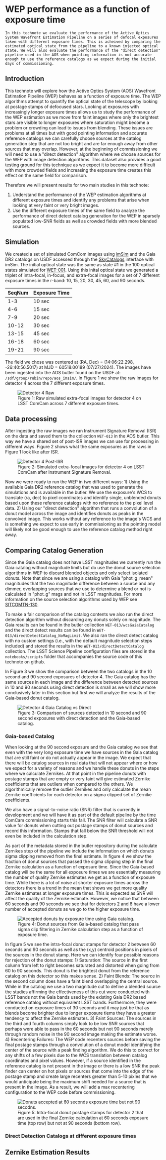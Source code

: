 # WEP performance as a function of exposure time

```{abstract}
In this technote we evaluate the performance of the Active Optics System Wavefront Estimation Pipeline on a series of defocal exposures taken with different exposure times. This is acheived by comparing the estimated optical state from the pipeline to a known injected optical state. We will also evaluate the performance of the "direct detection" pipeline used in the AOS when pointing information is not accurate enough to use the reference catalogs as we expect during the initial days of commissioning.
```

## Introduction

This technote will explore how the Active Optics System (AOS) Wavefront Estimation Pipeline (WEP) behaves as a function of exposure time. The WEP algorithms attempt to quantify the optical state of the telescope by looking at postage stamps of defocused stars. Looking at exposures with increasingly longer exposure times allows us to study the performance of the WEP estimation as we move from faint images where only the brightest stars are visible to longer exposures where saturation might become a problem or crowding can lead to issues from blending. These issues are problems at all times but with good pointing information and accurate reference catalogs we can carefully choose sources at the catalog generation step that are not too bright and are far enough away from other sources that may overlap. However, at the beginning of commissioning we will need to use a "direct detection" algorithm where we choose sources for the WEP with image detection algorithms. This dataset also provides a good testing ground for this technique as we expect it to become more difficult with more crowded fields and increasing the exposure time creates this effect on the same field for comparison.

Therefore we will present results for two main studies in this technote:

1. Understand the performance of the WEP estimation algorithms at different exposure times and identify any problems that arise when looking at very faint or very bright images.
2. Use the different exposure times of the same field to analyze the performance of direct detect catalog generation for the WEP in sparsely populated low-SNR fields as well as crowded fields with more blended sources.

## Simulation

We created a set of simulated ComCom images using [imSim](https://www.github.com/LSSTDESC/imsim) and the Gaia DR2 catalogs on USDF accessed through the [SkyCatalogs](https://github.com/LSSTDESC/skyCatalogs) interface with imSim. The initial optical state was the same as state #1 in the 100 optical states simulated for [WET-001](https://sitcomtn-104.lsst.io/). Using this inital optical state we generated a triplet of intra-focal, in-focus, and extra-focal images for a set of 7 different exposure times in the r-band: 10, 15, 20, 30, 45, 60, and 90 seconds.

| SeqNum | Exposure Time |
|--------|---------------|
| 1-3    | 10 sec        |
| 4-6    | 15 sec        |
| 7-9    | 20 sec        |
| 10-12  | 30 sec        |
| 13-15  | 45 sec        |
| 16-18  | 60 sec        |
| 19-21  | 90 sec        |

The field we chose was centered at (RA, Dec) = (14:06:22.298, -26:40:56.5017) at MJD = 60518.00189 (07/27/2024). The images have been ingested into the AOS butler found on the USDF at: `/sdf/group/rubin/repo/aos_imsim/`. In Figure 1 we show the raw images for detector 4 across the 7 different exposure times.


<figure>
  <img src="notebooks/figures/raw_det_4.png" alt="Detector 4 Raw"/>
  <figcaption>Figure 1: Raw simulated extra-focal images for detector 4 on LSST ComCam across 7 different exposure times.</figcaption>
</figure>

## Data processing

After ingesting the raw images we ran Instrument Signature Removal (ISR) on the data and saved them to the collection `WET-013` in the AOS butler. This way we have a shared set of post-ISR images we can use for processing in different ways. Figure 2 shows what the same exposures as the raws in Figure 1 look like after ISR.

<figure>
  <img src="notebooks/figures/post_isr_det_4.png" alt="Detector 4 Post-ISR"/>
  <figcaption>Figure 2: Simulated extra-focal images for detector 4 on LSST ComCam after Instrument Signature Removal.</figcaption>
</figure>

Now we were ready to run the WEP in two different ways: 1) Using the available Gaia DR2 reference catalog that was used to generate the simulations and is available in the butler. We use the exposure's WCS to translate (ra, dec) to pixel coordinates and identify single, unblended donuts based upon these reference catalogs with no reference to the pixel level data. 2) Using our "direct detection" algorithm that runs a convolution of a donut model across the image and identifies donuts as peaks in the convolved image. This works without any reference to the image's WCS and is something we expect to use early in commissioning as the pointing model will likely not be good enough to use the reference catalog method right away.

## Comparing Catalog Generation

Since the Gaia catalog does not have LSST magnitudes we currently run the Gaia catalog without magnitude limits but do use the donut source selection algorithms in WEP to discard blended objects and only select isolated donuts. Note that since we are using a catalog with Gaia "phot_g_mean" magnitudes that the two magnitude difference between a source and any dimmer, overlapping sources that we use to determine a blend or not is calculated in "phot_g" mags and not in LSST magnitudes. For more information on the source selection algorithms used by WEP see [SITCOMTN-130](https://sitcomtn-130.lsst.io/).

To make a fair comparison of the catalog contents we also run the direct detection algorithm without discarding any donuts solely on magnitude. The Gaia results can be found in the butler collection `WET-013/wcsGaiaCatalog` and the direct detect results can be found in `WET-013/directDetectCatalog_NoMagLimit`. We also ran the direct detect catalog with no custom settings (i.e., with the default magnitude selection steps included) and stored the results in the `WET-013/directDetectCatalog` collection. The LSST Science Pipeline configuration files are stored in the `notebooks/scripts` folder that accompanies the source code of this technote on github.

In Figure 3 we show the comparison between the two catalogs in the 10 second and 90 second exposures of detector 4. The Gaia catalog has the same sources in each image and the difference between detected sources in 10 and 90 seconds using direct detection is small as we will show more conclusively later in this section but first we will analyze the results of the Gaia-based donut catalog.

<figure>
  <img src="notebooks/figures/wcs_direct_10_90_comparison_det_4.png" alt="Detector 4 Gaia Catalog vs Direct"/>
  <figcaption>Figure 3: Comparison of sources detected in 10 second and 90 second exposures with direct detection and the Gaia-based catalog.</figcaption>
</figure>

### Gaia-based Catalog

When looking at the 90 second exposure and the Gaia catalog we see that even with the very long exposure time we have sources in the Gaia catalog that are still faint or do not actually appear in the image. We expect that there will be catalog sources in real data that will not appear where or how we expect for a variety of reasons and we handle these donuts in the steps where we calculate Zernikes. At that point in the pipeline donuts with postage stamps that are empty or very faint will give estimated Zernike coefficients that are outliers when compared to the others. We algorithmically remove the outlier Zernikes and only calculate the mean Zernike coefficients for each detector on a sigma clipped set of Zernike coefficients.

We also have a signal-to-noise ratio (SNR) filter that is currently in development and we will have it as part of the default pipeline by the time ComCam commissioning starts this fall. The SNR filter will calculate a SNR value for donuts when cutting out postage stamps of donut sources and record this information. Stamps that fall below the SNR threshold will not even be included in the calculation step.

As part of the metadata stored in the butler repository during the calculate Zernikes step of the pipeline we include the information on which donuts sigma clipping removed from the final estimate. In figure 4 we show the fraction of donut sources that passed the sigma clipping step in the final Zernike calculation as a function of exposure time. Since the Gaia-based catalog will be the same for all exposure times we are essentially measuring the number of quality Zernike estimates we get as a function of exposure time. While there is a lot of noise at shorter exposure times across the detectors there is a trend in the mean that shows we get more quality Zernike estimates at longer exposure times. This is expected as SNR will affect the quality of the Zernike estimate. However, we notice that between 60 seconds and 90 seconds we see that for detectors 2 and 8 have a lower number of accepted donuts as we go to the higher exposure time. 

<figure>
  <img src="notebooks/figures/sigma_clip_accepted_gaia_based.png" alt="Accepted donuts by exposure time using Gaia catalog."/>
  <figcaption>Figure 4: Donut sources from Gaia-based catalog that pass sigma clip filtering in Zernike calculation step as a function of exposure time.</figcaption>
</figure>

In figure 5 we see the intra-focal donut stamps for detector 2 between 60 seconds and 90 seconds as well as the (x,y) centroid positions in pixels of the sources in the donut stamp. Here we can identify four possible reasons for rejection of the donut stamps: 1) Saturation: The source in the first column from left to right becomes saturated and distorted when going from 60 to 90 seconds. This donut is the brightest donut from the reference catalog on this detector so this makes sense. 2) Faint Blends: The source in the second column does have a faint blend overlapping the central source. While in the catalog we use a two magnitude cut to define a blended source the studies affirming the effectiveness of this cut were conducted with LSST bands not the Gaia bands used by the existing Gaia DR2 based reference catalog without equivalent LSST bands. Furthermore, they were conducted on exposure times of 30 seconds and it may just be that as blends become brighter due to longer exposure tiems they have a greater tendency to affect the Zernike estimates. 3) Faint Sources: The sources in the third and fourth columns simply look to be low SNR sources that perhaps were able to pass in the 60 seconds but not 90 seconds merely through random noise in the 90 second image making the estimate worse. 4) Recentering Failures: The WEP code recenters sources before saving the final postage stamps through a convolution of a donut model identifying the center of the source with a peak finding algorithm. We do this to correct for any shifts of a few pixels due to the WCS translation between catalog coordinates and pixel values. However, if a source identified in the reference catalog is not present in the image or there is a low SNR the peak finder can center on hot pixels or sources that come into the edge of the postage stamp and create large recenters greater than 5-10 pixles that we would anticipate being the maximum shift needed for a source that is present in the image. As a result, we will add a max recentering configuration to the WEP code before commissioning.

<figure>
  <img src="notebooks/figures/stamp_rejected_60_90_det_2.png" alt="Donuts accepted at 60 seconds exposure time but not 90 secodns."/>
  <figcaption>Figure 5: Intra-focal donut postage stamps for detector 2 that are used in the final Zernike calculation at 60 seconds exposure time (top row) but not at 90 seconds (bottom row).</figcaption>
</figure>


### Direct Detection Catalogs at different exposure times


## Zernike Estimation Results
